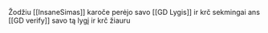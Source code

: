 Žodžiu [[InsaneSimas]] karoče perėjo savo [[GD Lygis]] ir krč sekmingai ans [[GD verify]] savo tą lygį ir krč žiauru